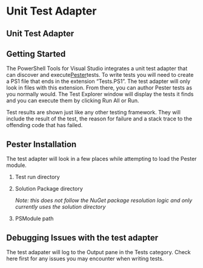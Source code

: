 # Unit Test Adapter

## Unit Test Adapter

## Getting Started

The PowerShell Tools for Visual Studio integrates a unit test adapter that can discover and execute[Pester](https://github.com/pester/Pester)tests. To write tests you will need to create a PS1 file that ends in the extension “Tests.PS1”. The test adapter will only look in files with this extension. From there, you can author Pester tests as you normally would. The Test Explorer window will display the tests it finds and you can execute them by clicking Run All or Run.

Test results are shown just like any other testing framework. They will include the result of the test, the reason for failure and a stack trace to the offending code that has failed.

## Pester Installation

The test adapter will look in a few places while attempting to load the Pester module.

1. Test run directory
2. Solution Package directory

   _Note: this does not follow the NuGet package resolution logic and only currently uses the solution directory_

3. PSModule path

## Debugging Issues with the test adapter

The test adapater will log to the Output pane in the Tests category. Check here first for any issues you may encounter when writing tests.


